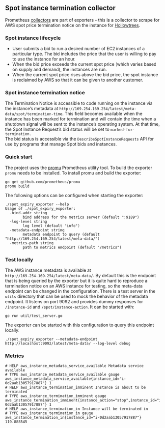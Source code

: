 ## Spot instance termination collector

Prometheus [collectors](https://prometheus.io/docs/instrumenting/writing_exporters/#collectors) are part of exporters - this is a collector to scrape for AWS spot price termination notice on the instance for [Hollowtrees](https://github.com/banzaicloud/hollowtrees).

### Spot instance lifecycle

* User submits a bid to run a desired number of EC2 instances of a particular type. The bid includes the price that the user is willing to pay to use the instance for an hour.
* When the bid price exceeds the current spot price (which varies based on supply and demand), the instances are run.
* When the current spot price rises above the bid price, the spot instance is reclaimed by AWS so that it can be given to another customer.

### Spot instance termination notice

The Termination Notice is accessible to code running on the instance via the instance’s metadata at `http://169.254.169.254/latest/meta-data/spot/termination-time`. This field becomes available when the instance has been marked for termination and will contain the time when a shutdown signal will be sent to the instance’s operating system. 
At that time, the Spot Instance Request’s bid status will be set to `marked-for-termination.`  
The bid status is accessible via the `DescribeSpotInstanceRequests` API for use by programs that manage Spot bids and instances.

### Quick start

The project uses the [promu](https://github.com/prometheus/promu) Prometheus utility tool. To build the exporter `promu` needs to be installed. To install promu and build the exporter:

```
go get github.com/prometheus/promu
promu build
```

The following options can be configured when starting the exporter:

```
./spot_expiry_exporter --help
Usage of ./spot_expiry_exporter:
  -bind-addr string
        bind address for the metrics server (default ":9189")
  -log-level string
        log level (default "info")
  -metadata-endpoint string
        metadata endpoint to query (default "http://169.254.169.254/latest/meta-data/")
  -metrics-path string
        path to metrics endpoint (default "/metrics")

```

### Test locally

The AWS instance metadata is available at `http://169.254.169.254/latest/meta-data/`. By default this is the endpoint that is being queried by the exporter but it is quite hard to reproduce a termination notice on an AWS instance for testing, so the meta-data endpoint can be changed in the configuration.
There is a test server in the `utils` directory that can be used to mock the behavior of the metadata endpoint. It listens on port 9092 and provides dummy responses for `/instance-id` and `/spot/instance-action`. It can be started with:
```
go run util/test_server.go
```
The exporter can be started with this configuration to query this endpoint locally:
```
./spot_expiry_exporter --metadata-endpoint http://localhost:9092/latest/meta-data/ --log-level debug
```

### Metrics

```
# HELP aws_instance_metadata_service_available Metadata service available
# TYPE aws_instance_metadata_service_available gauge
aws_instance_metadata_service_available{instance_id="i-0d2aab13057917887"} 1
# HELP aws_instance_termination_imminent Instance is about to be terminated
# TYPE aws_instance_termination_imminent gauge
aws_instance_termination_imminent{instance_action="stop",instance_id="i-0d2aab13057917887"} 1
# HELP aws_instance_termination_in Instance will be terminated in
# TYPE aws_instance_termination_in gauge
aws_instance_termination_in{instance_id="i-0d2aab13057917887"} 119.888545
```
